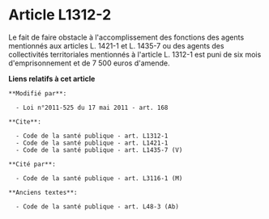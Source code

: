 # Article L1312-2

Le fait de faire obstacle à l'accomplissement des fonctions des agents mentionnés aux articles L. 1421-1 et L. 1435-7 ou des
agents des collectivités territoriales mentionnés à l'article L. 1312-1 est puni de six mois d'emprisonnement et de 7 500
euros d'amende.

**Liens relatifs à cet article**

	**Modifié par**:

	  - Loi n°2011-525 du 17 mai 2011 - art. 168

	**Cite**:

	  - Code de la santé publique - art. L1312-1
	  - Code de la santé publique - art. L1421-1
	  - Code de la santé publique - art. L1435-7 (V)

	**Cité par**:

	  - Code de la santé publique - art. L3116-1 (M)

	**Anciens textes**:

	  - Code de la santé publique - art. L48-3 (Ab)
